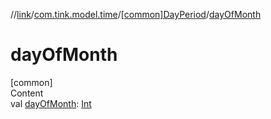 //[link](../../index.md)/[com.tink.model.time](../index.md)/[[common]DayPeriod](index.md)/[dayOfMonth](day-of-month.md)



# dayOfMonth  
[common]  
Content  
val [dayOfMonth](day-of-month.md): [Int](https://kotlinlang.org/api/latest/jvm/stdlib/kotlin/-int/index.html)  



